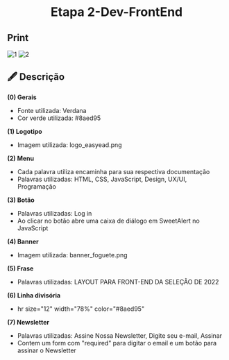 <h1 align="center">
Etapa 2-Dev-FrontEnd
</h1>

## Print
![1](https://user-images.githubusercontent.com/93069800/210896169-4804a8a9-3a85-47b2-bedf-dcdf2bbd8fda.png)
![2](https://user-images.githubusercontent.com/93069800/210896191-9f9cc241-f430-4fae-ba21-88fcbcef7438.png)


## 🖋 Descrição

**(0) Gerais**
- Fonte utilizada: Verdana 
- Cor verde utilizada: #8aed95

**(1) Logotipo**
- Imagem utilizada: logo_easyead.png

**(2) Menu**
- Cada palavra utiliza encaminha para sua respectiva documentação
- Palavras utilizadas: HTML, CSS, JavaScript, Design, UX/UI, Programação

**(3) Botão**
- Palavras utilizadas: Log in
- Ao clicar no botão abre uma caixa de diálogo em SweetAlert no JavaScript

**(4) Banner**
- Imagem utilizada: banner_foguete.png

**(5) Frase**
- Palavras utilizadas: LAYOUT PARA FRONT-END DA SELEÇÃO DE 2022

**(6) Linha divisória**
- hr size="12" width="78%" color="#8aed95" 

**(7) Newsletter**
- Palavras utilizadas: Assine Nossa Newsletter, Digite seu e-mail, Assinar
- Contem um form com "required" para digitar o email e um botão para assinar o Newsletter 
